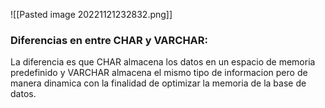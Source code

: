 ![[Pasted image 20221121232832.png]]

### Diferencias en entre CHAR y VARCHAR:

La diferencia es que CHAR almacena los datos en un espacio de memoria predefinido y VARCHAR almacena el mismo tipo de informacion pero de manera dinamica con la finalidad de optimizar la memoria de la base de datos.